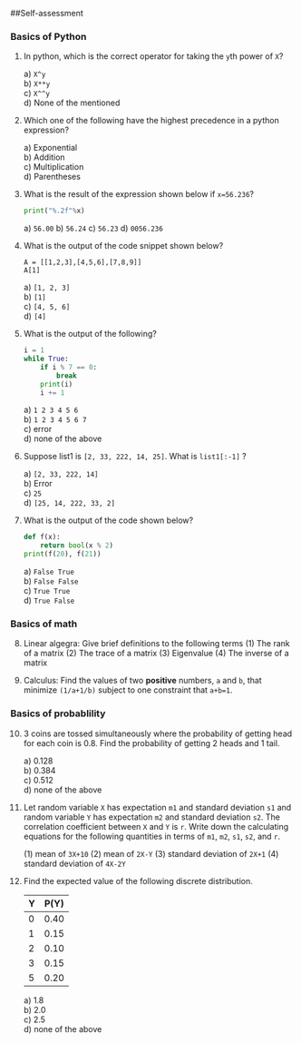 ##Self-assessment 

### Basics of Python

1. In python, which is the correct operator for taking the ``y``th power of ``X``? <br />

    a) `X^y` <br />
    b) `X**y` <br />
    c) `X^^y` <br />
    d) None of the mentioned

2. Which one of the following have the highest precedence in a python expression?

    a) Exponential <br />
    b) Addition <br />
    c) Multiplication <br />
    d) Parentheses 

3. What is the result of the expression shown below if `x=56.236`?
    ```python
    print("%.2f"%x)
    ```

    a) `56.00` 
    b) `56.24`
    c) `56.23`
    d) `0056.236`

4. What is the output of the code snippet shown below?

    `A = [[1,2,3],[4,5,6],[7,8,9]]` <br />
    `A[1]` <br />

    a) `[1, 2, 3]` <br />
    b) `[1]` <br />
    c) `[4, 5, 6]` <br />
    d) `[4]` <br />

5. What is the output of the following?

    ```python
    i = 1
    while True:
        if i % 7 == 0:
            break
        print(i)
        i += 1
    ```

    a) `1 2 3 4 5 6` <br />
    b) `1 2 3 4 5 6 7` <br />
    c) error <br />
    d) none of the above <br />


6. Suppose list1 is `[2, 33, 222, 14, 25]`. What is `list1[:-1]` ?

    a) `[2, 33, 222, 14]` <br />
    b) Error <br />
    c) `25` <br />
    d) `[25, 14, 222, 33, 2]` <br />

7. What is the output of the code shown below?

    ```python
    def f(x):
        return bool(x % 2)
    print(f(20), f(21))
    ```

    a) `False True` <br />
    b) `False False `<br />
    c) `True True` <br />
    d) `True False` <br />
    
### Basics of math

8. Linear algegra: Give brief definitions to the following terms
    (1)	The rank of a matrix
    (2)	The trace of a matrix
    (3)	Eigenvalue
    (4)	The inverse of a matrix

9. Calculus: Find the values of two **positive** numbers, `a` and `b`, that minimize `(1/a+1/b)` subject to one constraint that `a+b=1`. 

### Basics of probablility    

10. 3 coins are tossed simultaneously where the probability of getting head for each coin is 0.8. Find the probability of getting 2 heads and 1 tail. <br />

    a) 0.128 <br />
    b) 0.384 <br />
    c) 0.512 <br />
    d) none of the above 
    
11. Let random variable `X` has expectation `m1` and standard deviation `s1` and random variable `Y` has expectation `m2` and standard deviation `s2`. The correlation coefficient between `X` and `Y` is `r`. Write down the calculating equations for the following quantities in terms of `m1`, `m2`, `s1`, `s2`, and `r`. 

    (1) mean of `3X+10` 
    (2) mean of `2X-Y`
    (3) standard deviation of `2X+1`
    (4) standard deviation of `4X-2Y`

12. Find the expected value of the following discrete distribution. <br />

    | Y      | P(Y)  |
    | ------ |:-----:| 
    |0       | 0.40  |
    |1       | 0.15  |
    |2       | 0.10  | 
    |3       | 0.15  | 
    |5       | 0.20  | 


    a) 1.8 <br />
    b) 2.0 <br />
    c) 2.5 <br />
    d) none of the above <br />


